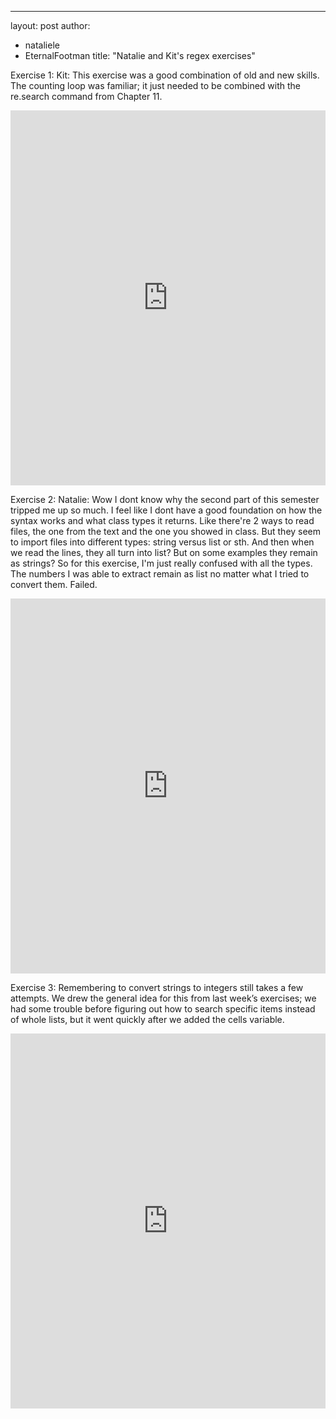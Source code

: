 ---
layout: post
author:
- nataliele
- EternalFootman
title: "Natalie and Kit's regex exercises"

Exercise 1:
Kit: This exercise was a good combination of old and new skills. The counting loop was familiar; it just needed to be combined with the re.search command from Chapter 11.
<iframe src="https://trinket.io/embed/python3/a6832599eb" width="100%" height="600" frameborder="0" marginwidth="0" marginheight="0" allowfullscreen></iframe>

Exercise 2:
Natalie: Wow I dont know why the second part of this semester tripped me up so much. I feel like I dont have a good foundation on how the syntax works and what class types it returns. Like there're 2 ways to read files, the one from the text and the one you showed in class. But they seem to import files into different types: string versus list or sth. And then when we read the lines, they all turn into list? But on some examples they remain as strings? So for this exercise, I'm just really confused with all the types. The numbers I was able to extract remain as list no matter what I tried to convert them. Failed.
<iframe src="https://trinket.io/embed/python3/58ce74dae3" width="100%" height="600" frameborder="0" marginwidth="0" marginheight="0" allowfullscreen></iframe>

Exercise 3:
Remembering to convert strings to integers still takes a few attempts. We drew the general idea for this from last week’s exercises; we had some trouble before figuring out how to search specific items instead of whole lists, but it went quickly after we added the cells variable.

<iframe src="https://trinket.io/embed/python3/924a2d0b9a" width="100%" height="600" frameborder="0" marginwidth="0" marginheight="0" allowfullscreen></iframe>
